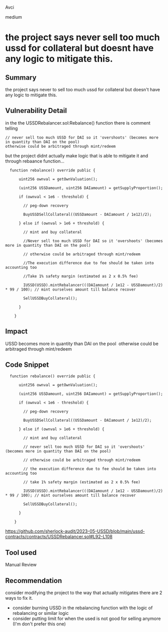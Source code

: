 Avci

medium

# the project says never sell too much ussd for collateral but doesnt have any logic to mitigate this.

## Summary
the project says never to sell too much ussd for collateral but doesn't have any logic to mitigate this.  
## Vulnerability Detail
in the the USSDRebalancer.sol:Rebalance() function there is comment telling 

```solidity
// never sell too much USSD for DAI so it 'overshoots' (becomes more in quantity than DAI on the pool)
otherwise could be arbitraged through mint/redeem
```

but the project didnt actually make logic that is able to mitigate it and through rebaance function... 



```solidity
  function rebalance() override public {

      uint256 ownval = getOwnValuation();

      (uint256 USSDamount, uint256 DAIamount) = getSupplyProportion();

      if (ownval < 1e6 - threshold) {

        // peg-down recovery

        BuyUSSDSellCollateral((USSDamount - DAIamount / 1e12)/2);

      } else if (ownval > 1e6 + threshold) {

        // mint and buy collateral

        //Never sell too much USSD for DAI so it 'overshoots' (becomes more in quantity than DAI on the pool)

        // otherwise could be arbitraged through mint/redeem

        //The execution difference due to fee should be taken into accounting too

        //Take 1% safety margin (estimated as 2 x 0.5% fee)

        IUSSD(USSD).mintRebalancer(((DAIamount / 1e12 - USSDamount)/2) * 99 / 100); // mint ourselves amount till balance recover

        SellUSSDBuyCollateral();

      }

    }
```


## Impact

USSD becomes more in quantity than DAI on the pool
 otherwise could be arbitraged through mint/redeem

## Code Snippet


```solidity
  function rebalance() override public {

      uint256 ownval = getOwnValuation();

      (uint256 USSDamount, uint256 DAIamount) = getSupplyProportion();

      if (ownval < 1e6 - threshold) {

        // peg-down recovery

        BuyUSSDSellCollateral((USSDamount - DAIamount / 1e12)/2);

      } else if (ownval > 1e6 + threshold) {

        // mint and buy collateral

        // never sell too much USSD for DAI so it 'overshoots' (becomes more in quantity than DAI on the pool)

        // otherwise could be arbitraged through mint/redeem

        // the execution difference due to fee should be taken into accounting too

        // take 1% safety margin (estimated as 2 x 0.5% fee)

        IUSSD(USSD).mintRebalancer(((DAIamount / 1e12 - USSDamount)/2) * 99 / 100); // mint ourselves amount till balance recover

        SellUSSDBuyCollateral();

      }

    }
```
https://github.com/sherlock-audit/2023-05-USSD/blob/main/ussd-contracts/contracts/USSDRebalancer.sol#L92-L108
## Tool used

Manual Review

## Recommendation

consider modifying the project to the way that actually mitigates there are 2 ways to fix it.  
- consider burning USSD in the rebalancing function with the logic of rebalancing or similar logic
- consider putting limit for when the used is not good for selling anymore (I'm don't prefer this one)

